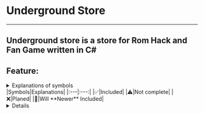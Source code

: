 # Underground Store
----
Underground store is a store for Rom Hack and Fan Game written in C# 
----
## Feature:

<details>
<summary>Explanations of symbols<summary/>
|Symbols|Explanations|
|:---|:---:|
|✅|Included|
|⚠️|Not complete|
|❌|Planed|
|🚫|Will **Newer** Included|
<details/>

### Base System:
||C# Native|UI|Included|
|:---|:---:|:---:|:---:|
|UX/UI|❌ (AXAML)|❌|❌|
|File Management|✅|❌|✅|
|Donwload|✅|❌|⚠️(In Work)|
|Configuration (Options Save)|✅|❌|⚠️(In Work)|
|Loggin & Error Management (Debuging)|✅|❌|❌|
|Source (Verified or Untrusted)|✅|❌|❌|
|Update (Store Only)|✅|🚫|❌|
|Update (Game / Rom Hack Only)|✅|❌|❌|
